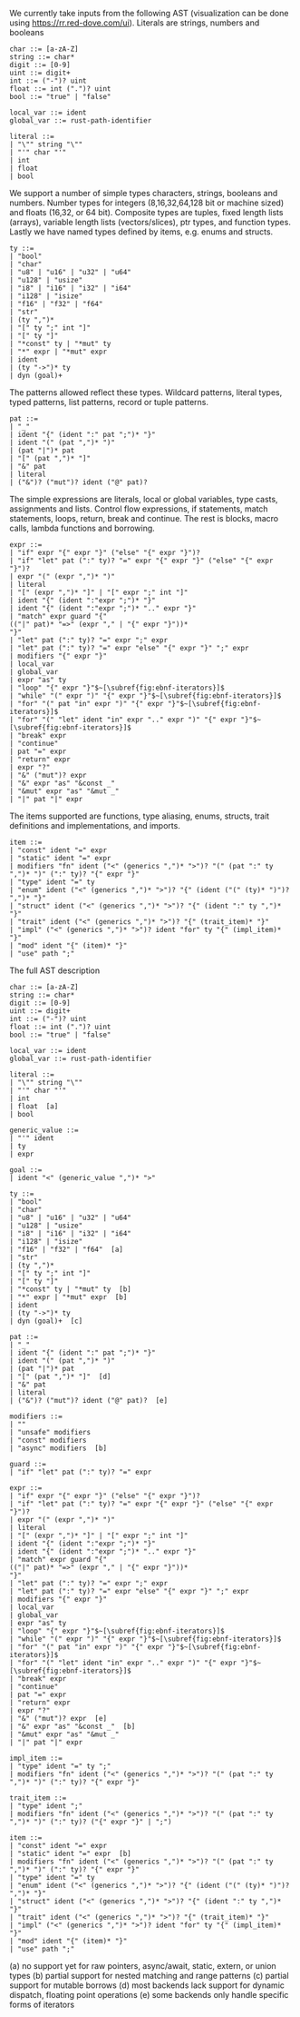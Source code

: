 We currently take inputs from the following AST (visualization can be done
using <https://rr.red-dove.com/ui>). Literals are strings, numbers and
booleans

``` ebnf
char ::= [a-zA-Z]
string ::= char*
digit ::= [0-9]
uint ::= digit+
int ::= ("-")? uint
float ::= int (".")? uint
bool ::= "true" | "false"

local_var ::= ident
global_var ::= rust-path-identifier

literal ::=
| "\"" string "\""
| "'" char "'"
| int
| float
| bool
```

We support a number of simple types characters, strings, booleans and
numbers. Number types for integers (8,16,32,64,128 bit or machine sized)
and floats (16,32, or 64 bit). Composite types are tuples, fixed length
lists (arrays), variable length lists (vectors/slices), ptr types, and
function types. Lastly we have named types defined by items, e.g. enums
and structs.

``` ebnf
ty ::=
| "bool"
| "char"
| "u8" | "u16" | "u32" | "u64"
| "u128" | "usize"
| "i8" | "i16" | "i32" | "i64"
| "i128" | "isize"
| "f16" | "f32" | "f64"
| "str"
| (ty ",")*
| "[" ty ";" int "]"
| "[" ty "]"
| "*const" ty | "*mut" ty
| "*" expr | "*mut" expr
| ident
| (ty "->")* ty
| dyn (goal)+
```

The patterns allowed reflect these types. Wildcard patterns, literal
types, typed patterns, list patterns, record or tuple patterns.

``` ebnf
pat ::=
| "_"
| ident "{" (ident ":" pat ";")* "}"
| ident "(" (pat ",")* ")"
| (pat "|")* pat
| "[" (pat ",")* "]"
| "&" pat
| literal
| ("&")? ("mut")? ident ("@" pat)?
```

The simple expressions are literals, local or global variables, type
casts, assignments and lists. Control flow expressions, if statements,
match statements, loops, return, break and continue. The rest is blocks,
macro calls, lambda functions and borrowing.

``` ebnf
expr ::=
| "if" expr "{" expr "}" ("else" "{" expr "}")?
| "if" "let" pat (":" ty)? "=" expr "{" expr "}" ("else" "{" expr "}")?
| expr "(" (expr ",")* ")"
| literal
| "[" (expr ",")* "]" | "[" expr ";" int "]"
| ident "{" (ident ":"expr ";")* "}"
| ident "{" (ident ":"expr ";")* ".." expr "}"
| "match" expr guard "{"
(("|" pat)* "=>" (expr "," | "{" expr "}"))*
"}"
| "let" pat (":" ty)? "=" expr ";" expr
| "let" pat (":" ty)? "=" expr "else" "{" expr "}" ";" expr
| modifiers "{" expr "}"
| local_var
| global_var
| expr "as" ty
| "loop" "{" expr "}"$~[\subref{fig:ebnf-iterators}]$
| "while" "(" expr ")" "{" expr "}"$~[\subref{fig:ebnf-iterators}]$
| "for" "(" pat "in" expr ")" "{" expr "}"$~[\subref{fig:ebnf-iterators}]$
| "for" "(" "let" ident "in" expr ".." expr ")" "{" expr "}"$~[\subref{fig:ebnf-iterators}]$
| "break" expr
| "continue"
| pat "=" expr
| "return" expr
| expr "?"
| "&" ("mut")? expr
| "&" expr "as" "&const _"
| "&mut" expr "as" "&mut _"
| "|" pat "|" expr
```

The items supported are functions, type aliasing, enums, structs, trait
definitions and implementations, and imports.

``` ebnf
item ::=
| "const" ident "=" expr
| "static" ident "=" expr
| modifiers "fn" ident ("<" (generics ",")* ">")? "(" (pat ":" ty ",")* ")" (":" ty)? "{" expr "}"
| "type" ident "=" ty
| "enum" ident ("<" (generics ",")* ">")? "{" (ident ("(" (ty)* ")")? ",")* "}"
| "struct" ident ("<" (generics ",")* ">")? "{" (ident ":" ty ",")* "}"
| "trait" ident ("<" (generics ",")* ">")? "{" (trait_item)* "}"
| "impl" ("<" (generics ",")* ">")? ident "for" ty "{" (impl_item)* "}"
| "mod" ident "{" (item)* "}"
| "use" path ";"
```

The full AST description

``` ebnf
char ::= [a-zA-Z]
string ::= char*
digit ::= [0-9]
uint ::= digit+
int ::= ("-")? uint
float ::= int (".")? uint
bool ::= "true" | "false"

local_var ::= ident
global_var ::= rust-path-identifier

literal ::=
| "\"" string "\""
| "'" char "'"
| int
| float  [a]
| bool

generic_value ::=
| "'" ident
| ty
| expr

goal ::=
| ident "<" (generic_value ",")* ">"

ty ::=
| "bool"
| "char"
| "u8" | "u16" | "u32" | "u64"
| "u128" | "usize"
| "i8" | "i16" | "i32" | "i64"
| "i128" | "isize"
| "f16" | "f32" | "f64"  [a]
| "str"
| (ty ",")*
| "[" ty ";" int "]"
| "[" ty "]"
| "*const" ty | "*mut" ty  [b]
| "*" expr | "*mut" expr  [b]
| ident
| (ty "->")* ty
| dyn (goal)+  [c]

pat ::=
| "_"
| ident "{" (ident ":" pat ";")* "}"
| ident "(" (pat ",")* ")"
| (pat "|")* pat
| "[" (pat ",")* "]"  [d]
| "&" pat
| literal
| ("&")? ("mut")? ident ("@" pat)?  [e]

modifiers ::=
| ""
| "unsafe" modifiers
| "const" modifiers
| "async" modifiers  [b]

guard ::=
| "if" "let" pat (":" ty)? "=" expr

expr ::=
| "if" expr "{" expr "}" ("else" "{" expr "}")?
| "if" "let" pat (":" ty)? "=" expr "{" expr "}" ("else" "{" expr "}")?
| expr "(" (expr ",")* ")"
| literal
| "[" (expr ",")* "]" | "[" expr ";" int "]"
| ident "{" (ident ":"expr ";")* "}"
| ident "{" (ident ":"expr ";")* ".." expr "}"
| "match" expr guard "{"
(("|" pat)* "=>" (expr "," | "{" expr "}"))*
"}"
| "let" pat (":" ty)? "=" expr ";" expr
| "let" pat (":" ty)? "=" expr "else" "{" expr "}" ";" expr
| modifiers "{" expr "}"
| local_var
| global_var
| expr "as" ty
| "loop" "{" expr "}"$~[\subref{fig:ebnf-iterators}]$
| "while" "(" expr ")" "{" expr "}"$~[\subref{fig:ebnf-iterators}]$
| "for" "(" pat "in" expr ")" "{" expr "}"$~[\subref{fig:ebnf-iterators}]$
| "for" "(" "let" ident "in" expr ".." expr ")" "{" expr "}"$~[\subref{fig:ebnf-iterators}]$
| "break" expr
| "continue"
| pat "=" expr
| "return" expr
| expr "?"
| "&" ("mut")? expr  [e]
| "&" expr "as" "&const _"  [b]
| "&mut" expr "as" "&mut _"
| "|" pat "|" expr

impl_item ::=
| "type" ident "=" ty ";"
| modifiers "fn" ident ("<" (generics ",")* ">")? "(" (pat ":" ty ",")* ")" (":" ty)? "{" expr "}"

trait_item ::=
| "type" ident ";"
| modifiers "fn" ident ("<" (generics ",")* ">")? "(" (pat ":" ty ",")* ")" (":" ty)? ("{" expr "}" | ";")

item ::=
| "const" ident "=" expr
| "static" ident "=" expr  [b]
| modifiers "fn" ident ("<" (generics ",")* ">")? "(" (pat ":" ty ",")* ")" (":" ty)? "{" expr "}"
| "type" ident "=" ty
| "enum" ident ("<" (generics ",")* ">")? "{" (ident ("(" (ty)* ")")? ",")* "}"
| "struct" ident ("<" (generics ",")* ">")? "{" (ident ":" ty ",")* "}"
| "trait" ident ("<" (generics ",")* ">")? "{" (trait_item)* "}"
| "impl" ("<" (generics ",")* ">")? ident "for" ty "{" (impl_item)* "}"
| "mod" ident "{" (item)* "}"
| "use" path ";"
```
(a) no support yet for raw pointers, async/await, static, extern, or union types
(b) partial support for nested matching and range patterns
(c) partial support for mutable borrows
(d) most backends lack support for dynamic dispatch, floating point operations
(e) some backends only handle specific forms of iterators
